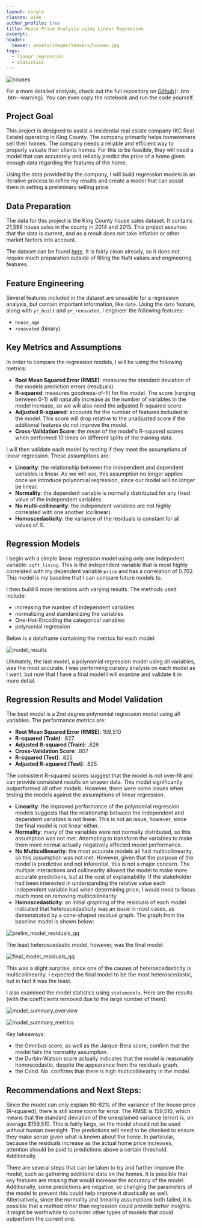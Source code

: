 ```yaml
---
layout: single
classes: wide
author_profile: true
title: House Price Analysis using Linear Regression
excerpt: 
header:
  teaser: assets/images/teasers/houses.jpg
tags:
  - linear regression
  - statistics
---
```

![houses]({{site.url}}/assets/images/teasers/houses.jpg)

For a more detailed analysis, check out the full repository on [Github](https://luke-lite.github.io/projects/House-Price-Analysis-using-Linear-Regression/){: .btn .btn--warning}. You can even copy the notebook and run the code yourself.


## Project Goal
This project is designed to assist a residential real estate company (KC Real Estate) operating in King County. The company primarily helps homeowners sell their homes. The company needs a reliable and efficient way to properly valuate their clients homes. For this to be feasible, they will need a model that can accurately and reliably predict the price of a home given enough data regarding the features of the home.

Using the data provided by the company, I will build regression models in an iterative process to refine my results and create a model that can assist them in setting a preliminary selling price.

<!-- ## Table of Contents
- [Data Preparation](#Data-Preparation)
- [Feature Engineering](#Feature-Engineering)
- [Key Metrics and Assumptions](#Key-Metrics-and-Assumptions)
- [Regression Models](#Regression-Models)
- [Regression Results and Model Validation](#Regression-Results-and-Model-Validation)
- [Recommendations and Next Steps](#Recommendations-and-Next-Steps)
- [Repository Structure](#Repository-Structure) -->

## Data Preparation

The data for this project is the King County house sales dataset. It contains 21,596 house sales in the county in 2014 and 2015. This project assumes that the data is current, and as a result does not take inflation or other market factors into account.

The dataset can be found [here](https://github.com/luke-lite/Residential-Real-Estate-Analysis/blob/main/data). It is fairly clean already, so it does not require much preparation outside of filling the NaN values and engineering features. 

## Feature Engineering

Several features included in the dataset are unsuable for a regression analysis, but contain important information, like `date`. Using the `date` feature, along with `yr_built` and `yr_renovated`, I engineer the following features:
- `house_age`
- `renovated` (binary)

## Key Metrics and Assumptions

In order to compare the regression models, I will be using the following metrics:

- **Root Mean Squared Error (RMSE)**: measures the standard deviation of the models prediction errors (residuals).
- **R-squared**: measures goodness-of-fit for the model. The score (ranging between 0-1) will naturally increase as the number of variables in the model increase, so we will also need the adjusted R-squared score.
- **Adjusted R-squared**: accounts for the number of features included in the model. This score will drop relative to the unadjusted score if the additional features do not improve the model.
- **Cross-Validation Score**: the mean of the model's R-squared scores when performed 10 times on different splits of the training data.

I will then validate each model by testing if they meet the assumptions of linear regression. These assumptions are:

- **Linearity**: the relationship between the independent and dependent variables is linear. As we will see, this assumption no longer applies once we introduce polynomial regression, since our model will no longer be linear.
- **Normality**: the dependent variable is normally distributed for any fixed value of the independent variables.
- **No multi-collinearity**: the independent variables are not highly correlated with one another (collinear).
- **Homoscedasticity**: the variance of the residuals is constant for all values of X.

## Regression Models
I begin with a simple linear regression model using only one indepedent variable: `sqft_living`. This is the independent variable that is most highly correlated with 
my dependent variable `price` and has a correlation of 0.702. This model is my baseline that I can compare future models to.

I then build 6 more iterations with varying results. The methods used include:

- increasing the number of independent variables
- normalizing and standardizing the variables
- One-Hot-Encoding the categorical variables
- polynomial regression

Below is a dataframe containing the metrics for each model:

![model_results]({{site.url}}/assets/images/project_posts/Residential-Real-Estate-Analysis-graphs/model_results.png)

Ultimately, the last model, a polynomial regression model using all variables, was the most accurate. I was performing cursory analysis on each model as I went, but now that I have a final model I will examine and validate it in more detial.

## Regression Results and Model Validation

The best model is a 2nd degree polynomial regression model using all variables. The performance metrics are:

- **Root Mean Squared Error (RMSE)**: 159,510
- **R-squared (Train)**: .827
- **Adjusted R-squared (Train)**: .826
- **Cross-Validation Score**: .807
- **R-squared (Test)**: .825
- **Adjusted R-squared (Test)**: .825

The consistent R-squared scores suggest that the model is not over-fit and can provide consistent results on unseen data. This model significantly outperformed all other models. However, there were some issues when testing the models against the assumptions of linear regression.

- **Linearity**: the improved performance of the polynomial regression models suggests that the relationship between the independent and dependent variables is not linear. This is not an issue, however, since the final model is not linear either.
- **Normality**: many of the variables were not normally distributed, so this assumption was not met. Attempting to transform the variables to make them more normal actually negatively affected model performance. 
- **No Multicollinearity**: the most accurate models all had multicollinearity, so this assumption was not met. However, given that the purpose of the model is predictive and not inferential, this is not a major concern. The multiple interactions and collinearity allowed the model to make more accurate predictions, but at the cost of explainability. If the stakeholder had been interested in understanding the relative value each independent variable had when determining price, I would need to focus much more on removing multicollinearity.
- **Homoscedasticity**: an initial graphing of the residuals of each model indicated that heteroscedasticity was an issue in most cases, as demonstrated by a cone-shaped residual graph. The graph from the baseline model is shown below:

![prelim_model_residuals_qq]({{site.url}}/assets/images/project_posts/Residential-Real-Estate-Analysis-graphs/prelim_model_residuals_qq.jpg)

The least heteroscedastic model, however, was the final model:

![final_model_residuals_qq]({{site.url}}/assets/images/project_posts/Residential-Real-Estate-Analysis-graphs/final_model_residuals_qq.jpg)

This was a slight surprise, since one of the causes of heteroscedasticity is multicollinearity. I expected the final model to be the most heteroscedastic, but in fact it was the least.

I also examined the model statistics using `statsmodels`. Here are the results (with the coefficients removed due to the large number of them):

![model_summary_overview]({site.url}}/assets/images/project_posts/Residential-Real-Estate-Analysis-graphs/model_summary_overview.jpg)

![model_summary_metrics]({site.url}}/assets/images/project_posts/Residential-Real-Estate-Analysis-graphs/model_summary_metrics.jpg)

Key takeaways:
- the Omnibus score, as well as the Jarque-Bera score, confirm that the model fails the normality assumption.
- the Durbin-Watson score actually indicates that the model is reasonably homoscedastic, despite the appearance from the residuals graph.
- the Cond. No. confirms that there is high multicollinearity in the model.

## Recommendations and Next Steps:

Since the model can only explain 80-82% of the variance of the house price (R-squared), there is still some room for error. The RMSE is 159,510, which means that the standard deviation of the unexplained variance (error) is, on average $159,510. This is fairly large, so the model should not be used without human oversight. The predictions will need to be checked to ensure they make sense given what is known about the home. In particular, because the residuals increase as the actual home price increases, attention should be paid to predictions above a certain threshold. Additionally, 

There are several steps that can be taken to try and further improve the model, such as gathering additional data on the homes. It is possible that key features are missing that would increase the accuracy of the model. Additionally, some predictions are negative, so changing the parameters of the model to prevent this could help improve it drastically as well. Alternatively, since the normality and linearity assumptions both failed, it is possible that a method other than regression could provide better insights. It might be worthwhile to consider other types of models that could outperform the current one.
